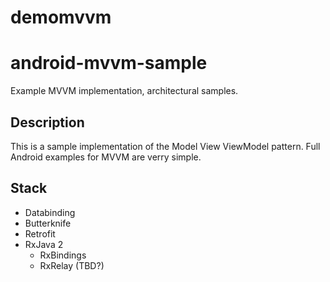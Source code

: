# demomvvm
# android-mvvm-sample
Example MVVM implementation, architectural samples.

## Description
This is a sample implementation of the Model View ViewModel pattern. Full Android examples for
MVVM are verry simple.

## Stack

- Databinding
- Butterknife
- Retrofit
- RxJava 2
  - RxBindings
  - RxRelay (TBD?)